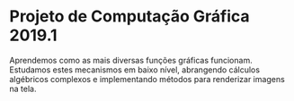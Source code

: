 # Projeto de Computação Gráfica 2019.1

Aprendemos como as mais diversas funções gráficas funcionam. Estudamos estes mecanismos em baixo nível, abrangendo cálculos algébricos complexos e implementando métodos para renderizar imagens na tela. 

